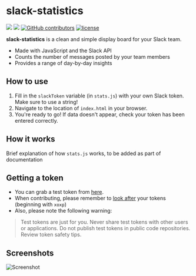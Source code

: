 # slack-statistics
[![](https://img.shields.io/github/issues/pvdsp/slack-statistics.svg)]() 
[![](https://img.shields.io/github/issues-pr-closed-raw/pvdsp/slack-statistics.svg)]()
[![GitHub contributors](https://img.shields.io/github/contributors/pvdsp/slack-statistics.svg)]()
[![license](https://img.shields.io/github/license/pvdsp/slack-statistics.svg)]()

**slack-statistics** is a clean and simple display board for your Slack team.
* Made with JavaScript and the Slack API
* Counts the number of messages posted by your team members
* Provides a range of day-by-day insights

## How to use

1. Fill in the `slackToken` variable (in `stats.js`) with your own Slack token. Make sure to use a string!
2. Navigate to the location of `index.html` in your browser.
3. You're ready to go! If data doesn't appear, check your token has been entered correctly.

## How it works
Brief explanation of how `stats.js` works, to be added as part of documentation

## Getting a token

* You can grab a test token from [here](https://api.slack.com/docs/oauth-test-tokens). 
* When contributing, please remember to [look after](https://labs.detectify.com/2016/04/28/slack-bot-token-leakage-exposing-business-critical-information/) your tokens (beginning with `xoxp`)
* Also, please note the following warning:

> Test tokens are just for you. Never share test tokens with other users or applications. Do not publish test tokens in public code repositories. Review token safety tips.

## Screenshots
![Screenshot](https://i.imgur.com/RN2OcBz.png)
